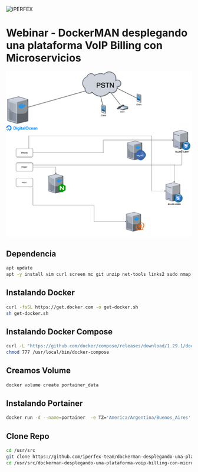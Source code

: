 ![iPERFEX](https://www.iperfex.com/wp-content/uploads/2019/01/iPerfex_logo_naranja-e1546949425459.png)

# Webinar - DockerMAN desplegando una plataforma VoIP Billing con Microservicios


![webinar](https://github.com/iperfex-team/dockerman-desplegando-una-plataforma-voip-billing-con-microservicios/blob/main/dockerman-webina-billing.png)


## Dependencia

```bash
apt update
apt -y install vim curl screen mc git unzip net-tools links2 sudo nmap make mycli ufw htop
```

## Instalando Docker
```bash
curl -fsSL https://get.docker.com -o get-docker.sh
sh get-docker.sh
```

## Instalando Docker Compose

```bash
curl -L "https://github.com/docker/compose/releases/download/1.29.1/docker-compose-$(uname -s)-$(uname -m)" -o /usr/local/bin/docker-compose
chmod 777 /usr/local/bin/docker-compose
```

## Creamos Volume 

```bash
docker volume create portainer_data
```

## Instalando Portainer

```bash
docker run -d --name=portainer  -e TZ='America/Argentina/Buenos_Aires' -p 8000:8000 -p 9000:9000 --restart=always -v /var/run/docker.sock:/var/run/docker.sock -v portainer_data:/data portainer/portainer-ce
```

## Clone Repo

```bash
cd /usr/src
git clone https://github.com/iperfex-team/dockerman-desplegando-una-plataforma-voip-billing-con-microservicios.git
cd /usr/src/dockerman-desplegando-una-plataforma-voip-billing-con-microservicios
```
